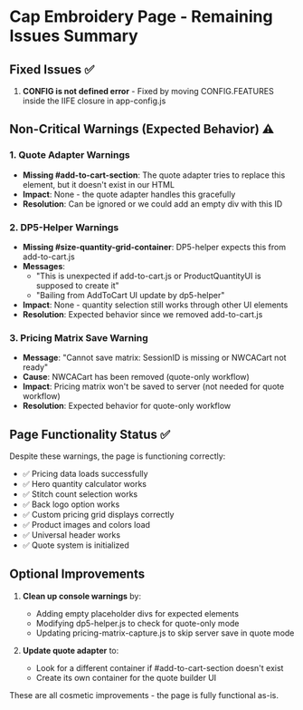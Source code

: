 # Cap Embroidery Page - Remaining Issues Summary

## Fixed Issues ✅
1. **CONFIG is not defined error** - Fixed by moving CONFIG.FEATURES inside the IIFE closure in app-config.js

## Non-Critical Warnings (Expected Behavior) ⚠️

### 1. Quote Adapter Warnings
- **Missing #add-to-cart-section**: The quote adapter tries to replace this element, but it doesn't exist in our HTML
- **Impact**: None - the quote adapter handles this gracefully
- **Resolution**: Can be ignored or we could add an empty div with this ID

### 2. DP5-Helper Warnings
- **Missing #size-quantity-grid-container**: DP5-helper expects this from add-to-cart.js
- **Messages**: 
  - "This is unexpected if add-to-cart.js or ProductQuantityUI is supposed to create it"
  - "Bailing from AddToCart UI update by dp5-helper"
- **Impact**: None - quantity selection still works through other UI elements
- **Resolution**: Expected behavior since we removed add-to-cart.js

### 3. Pricing Matrix Save Warning
- **Message**: "Cannot save matrix: SessionID is missing or NWCACart not ready"
- **Cause**: NWCACart has been removed (quote-only workflow)
- **Impact**: Pricing matrix won't be saved to server (not needed for quote workflow)
- **Resolution**: Expected behavior for quote-only workflow

## Page Functionality Status ✅
Despite these warnings, the page is functioning correctly:
- ✅ Pricing data loads successfully
- ✅ Hero quantity calculator works
- ✅ Stitch count selection works
- ✅ Back logo option works
- ✅ Custom pricing grid displays correctly
- ✅ Product images and colors load
- ✅ Universal header works
- ✅ Quote system is initialized

## Optional Improvements
1. **Clean up console warnings** by:
   - Adding empty placeholder divs for expected elements
   - Modifying dp5-helper.js to check for quote-only mode
   - Updating pricing-matrix-capture.js to skip server save in quote mode

2. **Update quote adapter** to:
   - Look for a different container if #add-to-cart-section doesn't exist
   - Create its own container for the quote builder UI

These are all cosmetic improvements - the page is fully functional as-is.